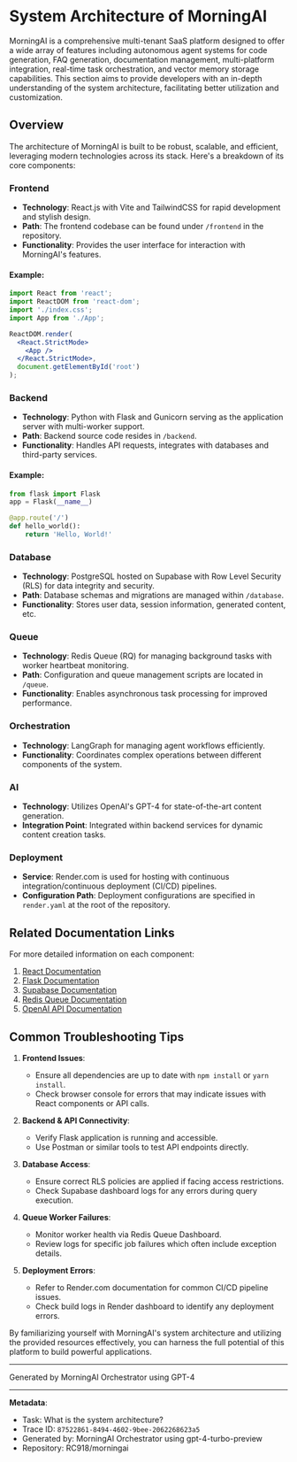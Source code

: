 # System Architecture of MorningAI

MorningAI is a comprehensive multi-tenant SaaS platform designed to offer a wide array of features including autonomous agent systems for code generation, FAQ generation, documentation management, multi-platform integration, real-time task orchestration, and vector memory storage capabilities. This section aims to provide developers with an in-depth understanding of the system architecture, facilitating better utilization and customization.

## Overview

The architecture of MorningAI is built to be robust, scalable, and efficient, leveraging modern technologies across its stack. Here's a breakdown of its core components:

### Frontend

- **Technology**: React.js with Vite and TailwindCSS for rapid development and stylish design.
- **Path**: The frontend codebase can be found under `/frontend` in the repository.
- **Functionality**: Provides the user interface for interaction with MorningAI's features.

#### Example:
```jsx
import React from 'react';
import ReactDOM from 'react-dom';
import './index.css';
import App from './App';

ReactDOM.render(
  <React.StrictMode>
    <App />
  </React.StrictMode>,
  document.getElementById('root')
);
```

### Backend

- **Technology**: Python with Flask and Gunicorn serving as the application server with multi-worker support.
- **Path**: Backend source code resides in `/backend`.
- **Functionality**: Handles API requests, integrates with databases and third-party services.

#### Example:
```python
from flask import Flask
app = Flask(__name__)

@app.route('/')
def hello_world():
    return 'Hello, World!'
```

### Database

- **Technology**: PostgreSQL hosted on Supabase with Row Level Security (RLS) for data integrity and security.
- **Path**: Database schemas and migrations are managed within `/database`.
- **Functionality**: Stores user data, session information, generated content, etc.

### Queue

- **Technology**: Redis Queue (RQ) for managing background tasks with worker heartbeat monitoring.
- **Path**: Configuration and queue management scripts are located in `/queue`.
- **Functionality**: Enables asynchronous task processing for improved performance.

### Orchestration

- **Technology**: LangGraph for managing agent workflows efficiently.
- **Functionality**: Coordinates complex operations between different components of the system.

### AI

- **Technology**: Utilizes OpenAI's GPT-4 for state-of-the-art content generation.
- **Integration Point**: Integrated within backend services for dynamic content creation tasks.

### Deployment

- **Service**: Render.com is used for hosting with continuous integration/continuous deployment (CI/CD) pipelines.
- **Configuration Path**: Deployment configurations are specified in `render.yaml` at the root of the repository.

## Related Documentation Links

For more detailed information on each component:

1. [React Documentation](https://reactjs.org/docs/getting-started.html)
2. [Flask Documentation](https://flask.palletsprojects.com/en/2.0.x/)
3. [Supabase Documentation](https://supabase.io/docs)
4. [Redis Queue Documentation](https://python-rq.org/docs/)
5. [OpenAI API Documentation](https://beta.openai.com/docs/)

## Common Troubleshooting Tips

1. **Frontend Issues**:
   - Ensure all dependencies are up to date with `npm install` or `yarn install`.
   - Check browser console for errors that may indicate issues with React components or API calls.

2. **Backend & API Connectivity**:
   - Verify Flask application is running and accessible.
   - Use Postman or similar tools to test API endpoints directly.

3. **Database Access**:
   - Ensure correct RLS policies are applied if facing access restrictions.
   - Check Supabase dashboard logs for any errors during query execution.

4. **Queue Worker Failures**:
   - Monitor worker health via Redis Queue Dashboard.
   - Review logs for specific job failures which often include exception details.

5. **Deployment Errors**:
   - Refer to Render.com documentation for common CI/CD pipeline issues.
   - Check build logs in Render dashboard to identify any deployment errors.

By familiarizing yourself with MorningAI's system architecture and utilizing the provided resources effectively, you can harness the full potential of this platform to build powerful applications.

---
Generated by MorningAI Orchestrator using GPT-4

---

**Metadata**:
- Task: What is the system architecture?
- Trace ID: `87522861-8494-4602-9bee-2062268623a5`
- Generated by: MorningAI Orchestrator using gpt-4-turbo-preview
- Repository: RC918/morningai

